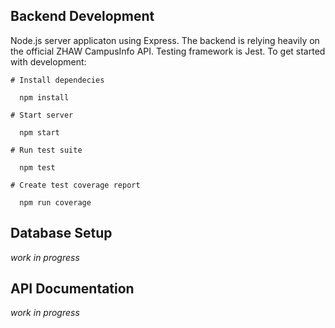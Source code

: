 ## Backend Development

Node.js server applicaton using Express. The backend is relying heavily on the official ZHAW CampusInfo API. Testing framework is Jest. To get started with development:

```
# Install dependecies

  npm install

# Start server

  npm start

# Run test suite

  npm test

# Create test coverage report

  npm run coverage
```

## Database Setup

_work in progress_

## API Documentation

_work in progress_
